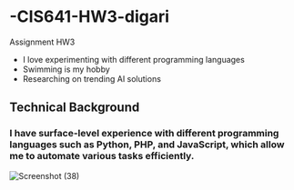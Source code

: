 # -CIS641-HW3-digari
Assignment HW3

- I love experimenting with different programming languages
- Swimming is my hobby
- Researching on trending AI solutions

## Technical Background

### I have surface-level experience with different programming languages such as Python, PHP, and JavaScript, which allow me to automate various tasks efficiently.
![Screenshot (38)](https://github.com/user-attachments/assets/62d52aa5-15f8-4d9b-980f-763c73c513e8)



